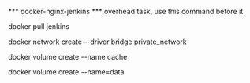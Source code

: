 *** docker-nginx-jenkins ***
overhead task, use this command before it


docker pull jenkins

docker network create --driver bridge private_network

docker volume create --name cache

docker volume create --name=data
